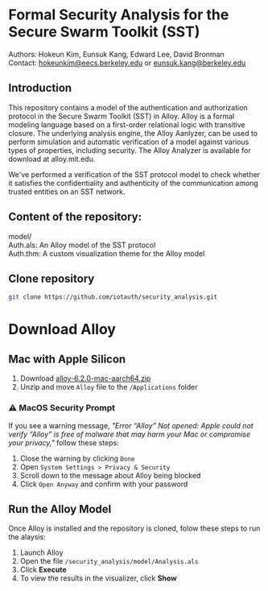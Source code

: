 # Formal Security Analysis for the Secure Swarm Toolkit (SST)

Authors: Hokeun Kim, Eunsuk Kang, Edward Lee, David Bronman    
Contact: hokeunkim@eecs.berkeley.edu or eunsuk.kang@berkeley.edu

## Introduction 

This repository contains a model of the authentication and authorization protocol in the Secure Swarm Toolkit (SST) in Alloy. Alloy is a formal modeling language based on a first-order relational logic with transitive closure. The underlying analysis engine, the Alloy Aanlyzer, can be used to perform simulation and automatic verification of a model against various types of properties, including security. The Alloy Analyzer is available for download at alloy.mit.edu.

We've performed a verification of the SST protocol model to check whether it satisfies the confidentiality and authenticity of the communication among trusted entities on an SST network.

## Content of the repository:

model/   
  Auth.als: An Alloy model of the SST protocol   
  Auth.thm: A custom visualization theme for the Alloy model   



## Clone repository

```bash
git clone https://github.com/iotauth/security_analysis.git
```


# Download Alloy

## Mac with Apple Silicon
1. Download [alloy-6.2.0-mac-aarch64.zip](https://github.com/AlloyTools/org.alloytools.alloy/releases/download/v6.2.0/alloy-6.2.0-mac-aarch64.zip)
2. Unzip and move `Alloy` file to the `/Applications` folder

### ⚠️ MacOS Security Prompt

If you see a warning message, *"Error “Alloy” Not opened: Apple could not verify “Alloy” is free of malware that may harm your Mac or compromise your privacy,"* follow these steps:

1. Close the warning by clicking `Done`
2. Open `System Settings > Privacy & Security`
3. Scroll down to the message about Alloy being blocked
4. Click `Open Anyway` and confirm with your password



## Run the Alloy Model

Once Alloy is installed and the repository is cloned, folow these steps to run the alaysis:

1. Launch Alloy
2. Open the file `/security_analysis/model/Analysis.als`
3. Click **Execute**
4. To view the results in the visualizer, click **Show**


  
  
  
  

